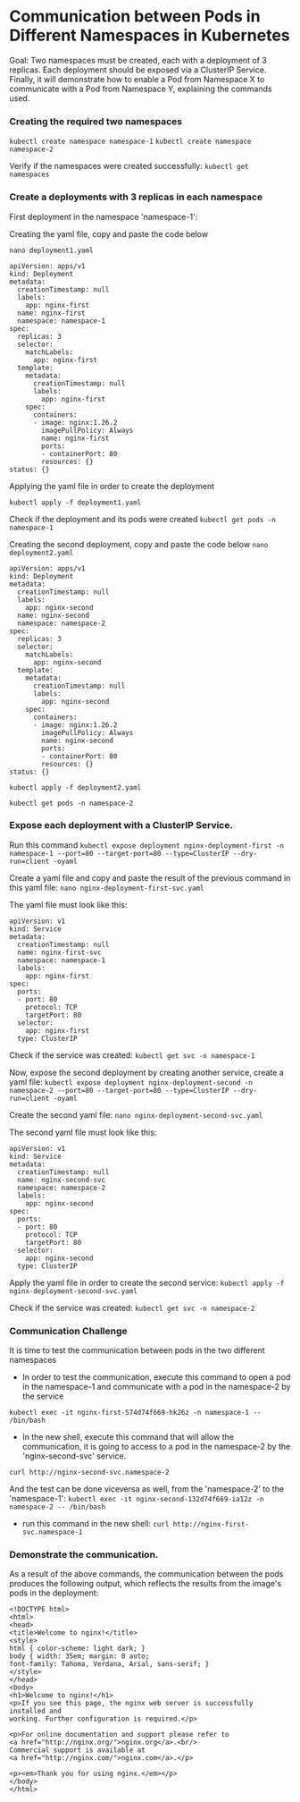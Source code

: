 # Communication between Pods in Different Namespaces in Kubernetes

Goal: Two namespaces must be created, each with a deployment of 3 replicas. Each deployment should be exposed via a ClusterIP Service. Finally, it will demonstrate how to enable a Pod from Namespace X to communicate with a Pod from Namespace Y, explaining the commands used.

### Creating the required two namespaces
```kubectl create namespace namespace-1```
```kubectl create namespace namespace-2```

Verify if the namespaces were created successfully: 
```kubectl get namespaces```

### Create a deployments with 3 replicas in each namespace

First deployment in the namespace 'namespace-1':

Creating the yaml file, copy and paste the code below

```nano deployment1.yaml```

```
apiVersion: apps/v1
kind: Deployment
metadata:
  creationTimestamp: null
  labels:
    app: nginx-first
  name: nginx-first
  namespace: namespace-1
spec:
  replicas: 3
  selector:
    matchLabels:
      app: nginx-first
  template:
    metadata:
      creationTimestamp: null
      labels:
        app: nginx-first
    spec:
      containers:
      - image: nginx:1.26.2
        imagePullPolicy: Always
        name: nginx-first
        ports:
        - containerPort: 80
        resources: {}
status: {}
```
Applying the yaml file in order to create the deployment

```kubectl apply -f deployment1.yaml```

Check if the deployment and its pods were created 
```kubectl get pods -n namespace-1```


Creating the second deployment, copy and paste the code below
```nano deployment2.yaml```

```
apiVersion: apps/v1
kind: Deployment
metadata:
  creationTimestamp: null
  labels:
    app: nginx-second
  name: nginx-second
  namespace: namespace-2
spec:
  replicas: 3
  selector:
    matchLabels:
      app: nginx-second
  template:
    metadata:
      creationTimestamp: null
      labels:
        app: nginx-second
    spec:
      containers:
      - image: nginx:1.26.2
        imagePullPolicy: Always
        name: nginx-second
        ports:
        - containerPort: 80
        resources: {}
status: {}
```

```kubectl apply -f deployment2.yaml```

```kubectl get pods -n namespace-2```


### Expose each deployment with a ClusterIP Service.

Run this command
```kubectl expose deployment nginx-deployment-first -n namespace-1 --port=80 --target-port=80 --type=ClusterIP --dry-run=client -oyaml```

Create a yaml file and copy and paste the result of the previous command in this yaml file:
```nano nginx-deployment-first-svc.yaml```

The yaml file must look like this:
```                                         
apiVersion: v1
kind: Service
metadata:
  creationTimestamp: null
  name: nginx-first-svc
  namespace: namespace-1
  labels:
    app: nginx-first
spec:
  ports:
  - port: 80
    protocol: TCP
    targetPort: 80
  selector:
    app: nginx-first
  type: ClusterIP
```

Check if the service was created:
```kubectl get svc -n namespace-1```

Now, expose the second deployment by creating another service, create a yaml file: 
```kubectl expose deployment nginx-deployment-second -n namespace-2 --port=80 --target-port=80 --type=ClusterIP --dry-run=client -oyaml```

Create the second yaml file:
```nano nginx-deployment-second-svc.yaml```

The second yaml file must look like this:                                                    
```
apiVersion: v1
kind: Service
metadata:
  creationTimestamp: null
  name: nginx-second-svc
  namespace: namespace-2
  labels:
    app: nginx-second
spec:
  ports:
  - port: 80
    protocol: TCP
    targetPort: 80
  selector:
    app: nginx-second
  type: ClusterIP
```

Apply the yaml file in order to create the second service:
```kubectl apply -f nginx-deployment-second-svc.yaml```

Check if the service was created:
```kubectl get svc -n namespace-2```

### Communication Challenge

It is time to test the communication between pods in the two different namespaces
- In order to test the communication, execute this command to open a pod in the namespace-1 and communicate with a pod in the namespace-2 by the service

```kubectl exec -it nginx-first-574d74f669-hk26z -n namespace-1 -- /bin/bash```

- In the new shell, execute this command that will allow the communication, it is going to access to a pod in the namespace-2 by the 'nginx-second-svc' service.

```curl http://nginx-second-svc.namespace-2```

And the test can be done viceversa as well, from the 'namespace-2' to the 'namespace-1':
```kubectl exec -it nginx-second-132d74f669-ia12z -n namespace-2 -- /bin/bash```

- run this command in the new shell:
```curl http://nginx-first-svc.namespace-1```

### Demonstrate the communication.

As a result of the above commands, the communication between the pods produces the following output, which reflects the results from the image's pods in the deployment:

```
<!DOCTYPE html>
<html>
<head>
<title>Welcome to nginx!</title>
<style>
html { color-scheme: light dark; }
body { width: 35em; margin: 0 auto;
font-family: Tahoma, Verdana, Arial, sans-serif; }
</style>
</head>
<body>
<h1>Welcome to nginx!</h1>
<p>If you see this page, the nginx web server is successfully installed and
working. Further configuration is required.</p>

<p>For online documentation and support please refer to
<a href="http://nginx.org/">nginx.org</a>.<br/>
Commercial support is available at
<a href="http://nginx.com/">nginx.com</a>.</p>

<p><em>Thank you for using nginx.</em></p>
</body>
</html>
```



